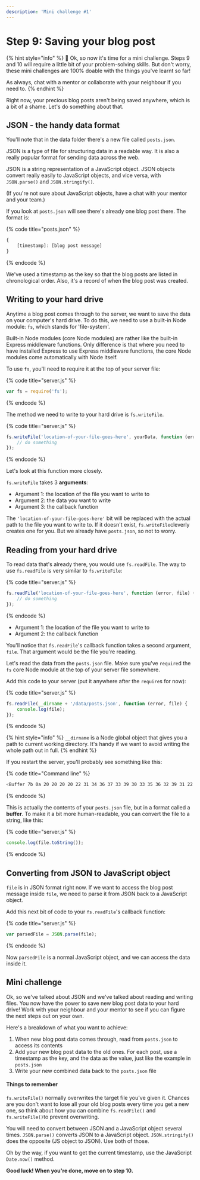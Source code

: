 ```yaml
---
description: 'Mini challenge #1'
---
```


# Step 9: Saving your blog post

{% hint style="info" %}
📣 Ok, so now it's time for a mini challenge. Steps 9 and 10 will require a little bit of your problem-solving skills. But don't worry, these mini challenges are 100% doable with the things you've learnt so far!

As always, chat with a mentor or collaborate with your neighbour if you need to.
{% endhint %}

Right now, your precious blog posts aren't being saved anywhere, which is a bit of a shame. Let's do something about that.

## JSON - the handy data format

You'll note that in the data folder there's a new file called `posts.json`.

JSON is a type of file for structuring data in a readable way. It is also a really popular format for sending data across the web.

JSON is a string representation of a JavaScript object. JSON objects convert really easily to JavaScript objects, and vice versa, with `JSON.parse()` and `JSON.stringify()`.

\(If you're not sure about JavaScript objects, have a chat with your mentor and your team.\)

If you look at `posts.json` will see there's already one blog post there. The format is:

{% code title="posts.json" %}
```javascript
{
    [timestamp]: [blog post message]
}
```
{% endcode %}

We've used a timestamp as the key so that the blog posts are listed in chronological order. Also, it's a record of when the blog post was created.

## Writing to your hard drive

Anytime a blog post comes through to the server, we want to save the data on your computer's hard drive. To do this, we need to use a built-in Node module: `fs`, which stands for 'file-system'.

Built-in Node modules \(core Node modules\) are rather like the built-in Express middleware functions. Only difference is that where you need to have installed Express to use Express middleware functions, the core Node modules come automatically with Node itself.

To use `fs`, you'll need to require it at the top of your server file:

{% code title="server.js" %}
```javascript
var fs = require('fs');
```
{% endcode %}

The method we need to write to your hard drive is `fs.writeFile`.

{% code title="server.js" %}
```javascript
fs.writeFile('location-of-your-file-goes-here', yourData, function (error) {
    // do something
});
```
{% endcode %}

Let's look at this function more closely.

`fs.writeFile` takes 3 **arguments**:

* Argument 1: the location of the file you want to write to
* Argument 2: the data you want to write
* Argument 3: the callback function

The `'location-of-your-file-goes-here'` bit will be replaced with the actual path to the file you want to write to. If it doesn't exist, `fs.writeFile`cleverly creates one for you. But we already have `posts.json`, so not to worry.

## Reading from your hard drive

To read data that's already there, you would use `fs.readFile`. The way to use `fs.readFile` is very similar to `fs.writeFile`:

{% code title="server.js" %}
```javascript
fs.readFile('location-of-your-file-goes-here', function (error, file) {
    // do something
});
```
{% endcode %}

* Argument 1: the location of the file you want to write to
* Argument 2: the callback function

You'll notice that `fs.readFile`'s callback function takes a second argument, `file`. That argument would be the file you're reading.

Let's read the data from the `posts.json` file. Make sure you've `require`d the `fs` core Node module at the top of your server file somewhere.

Add this code to your server \(put it anywhere after the `require`s for now\):

{% code title="server.js" %}
```javascript
fs.readFile(__dirname + '/data/posts.json', function (error, file) {
    console.log(file);
});
```
{% endcode %}

{% hint style="info" %}
`__dirname` is a Node global object that gives you a path to current working directory. It's handy if we want to avoid writing the whole path out in full.
{% endhint %}

If you restart the server, you'll probably see something like this:

{% code title="Command line" %}
```bash
<Buffer 7b 0a 20 20 20 20 22 31 34 36 37 33 39 30 33 35 36 32 39 31 22 3a 20 22 54 68 69 73 20 69 73 20 6d 79 20 76 65 72 79 20 66 69 72 73 74 20 62 6c 6f 67 ... >
```
{% endcode %}

This is actually the contents of your `posts.json` file, but in a format called a **buffer**. To make it a bit more human-readable, you can convert the file to a string, like this:

{% code title="server.js" %}
```javascript
console.log(file.toString());
```
{% endcode %}

## Converting from JSON to JavaScript object

`file` is in JSON format right now. If we want to access the blog post message inside `file`, we need to parse it from JSON back to a JavaScript object.

Add this next bit of code to your `fs.readFile`'s callback function:

{% code title="server.js" %}
```javascript
var parsedFile = JSON.parse(file);
```
{% endcode %}

Now `parsedFile` is a normal JavaScript object, and we can access the data inside it.

## Mini challenge

Ok, so we've talked about JSON and we've talked about reading and writing files. You now have the power to save new blog post data to your hard drive! Work with your neighbour and your mentor to see if you can figure the next steps out on your own.

Here's a breakdown of what you want to achieve:

1. When new blog post data comes through, read from `posts.json` to access its contents 
2. Add your new blog post data to the old ones. For each post, use a timestamp as the key, and the data as the value, just like the example in `posts.json` 
3. Write your new combined data back to the `posts.json` file

#### **Things to remember**

`fs.writeFile()` normally overwrites the target file you've given it. Chances are you don't want to lose all your old blog posts every time you get a new one, so think about how you can combine `fs.readFile()` and `fs.writeFile()`to prevent overwriting.

You will need to convert between JSON and a JavaScript object several times. `JSON.parse()` converts JSON to a JavaScript object. `JSON.stringify()` does the opposite \(JS object to JSON\). Use both of those.

Oh by the way, if you want to get the current timestamp, use the JavaScript `Date.now()` method.

**Good luck!  When you're done, move on to step 10.**

### [ ](https://github.com/node-girls/express-workshop/blob/master/step09.md)

